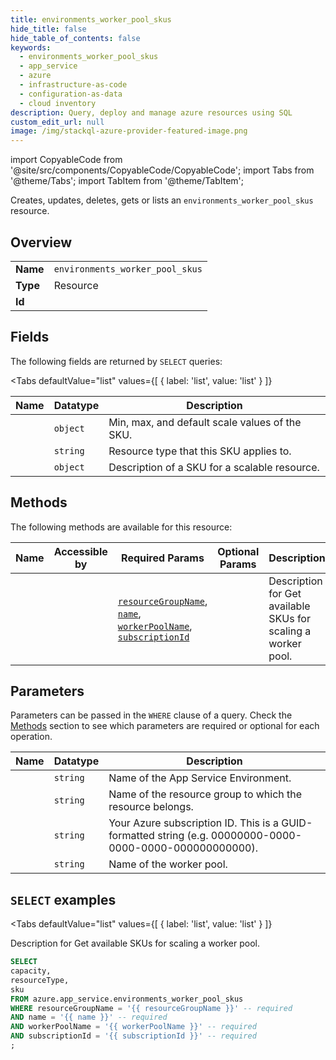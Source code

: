 ```yaml
--- 
title: environments_worker_pool_skus
hide_title: false
hide_table_of_contents: false
keywords:
  - environments_worker_pool_skus
  - app_service
  - azure
  - infrastructure-as-code
  - configuration-as-data
  - cloud inventory
description: Query, deploy and manage azure resources using SQL
custom_edit_url: null
image: /img/stackql-azure-provider-featured-image.png
---
```


import CopyableCode from '@site/src/components/CopyableCode/CopyableCode';
import Tabs from '@theme/Tabs';
import TabItem from '@theme/TabItem';

Creates, updates, deletes, gets or lists an <code>environments_worker_pool_skus</code> resource.

## Overview
<table><tbody>
<tr><td><b>Name</b></td><td><code>environments_worker_pool_skus</code></td></tr>
<tr><td><b>Type</b></td><td>Resource</td></tr>
<tr><td><b>Id</b></td><td><CopyableCode code="azure.app_service.environments_worker_pool_skus" /></td></tr>
</tbody></table>

## Fields

The following fields are returned by `SELECT` queries:

<Tabs
    defaultValue="list"
    values={[
        { label: 'list', value: 'list' }
    ]}
>
<TabItem value="list">

<table>
<thead>
    <tr>
    <th>Name</th>
    <th>Datatype</th>
    <th>Description</th>
    </tr>
</thead>
<tbody>
<tr>
    <td><CopyableCode code="capacity" /></td>
    <td><code>object</code></td>
    <td>Min, max, and default scale values of the SKU.</td>
</tr>
<tr>
    <td><CopyableCode code="resourceType" /></td>
    <td><code>string</code></td>
    <td>Resource type that this SKU applies to.</td>
</tr>
<tr>
    <td><CopyableCode code="sku" /></td>
    <td><code>object</code></td>
    <td>Description of a SKU for a scalable resource.</td>
</tr>
</tbody>
</table>
</TabItem>
</Tabs>

## Methods

The following methods are available for this resource:

<table>
<thead>
    <tr>
    <th>Name</th>
    <th>Accessible by</th>
    <th>Required Params</th>
    <th>Optional Params</th>
    <th>Description</th>
    </tr>
</thead>
<tbody>
<tr>
    <td><a href="#list"><CopyableCode code="list" /></a></td>
    <td><CopyableCode code="select" /></td>
    <td><a href="#parameter-resourceGroupName"><code>resourceGroupName</code></a>, <a href="#parameter-name"><code>name</code></a>, <a href="#parameter-workerPoolName"><code>workerPoolName</code></a>, <a href="#parameter-subscriptionId"><code>subscriptionId</code></a></td>
    <td></td>
    <td>Description for Get available SKUs for scaling a worker pool.</td>
</tr>
</tbody>
</table>

## Parameters

Parameters can be passed in the `WHERE` clause of a query. Check the [Methods](#methods) section to see which parameters are required or optional for each operation.

<table>
<thead>
    <tr>
    <th>Name</th>
    <th>Datatype</th>
    <th>Description</th>
    </tr>
</thead>
<tbody>
<tr id="parameter-name">
    <td><CopyableCode code="name" /></td>
    <td><code>string</code></td>
    <td>Name of the App Service Environment.</td>
</tr>
<tr id="parameter-resourceGroupName">
    <td><CopyableCode code="resourceGroupName" /></td>
    <td><code>string</code></td>
    <td>Name of the resource group to which the resource belongs.</td>
</tr>
<tr id="parameter-subscriptionId">
    <td><CopyableCode code="subscriptionId" /></td>
    <td><code>string</code></td>
    <td>Your Azure subscription ID. This is a GUID-formatted string (e.g. 00000000-0000-0000-0000-000000000000).</td>
</tr>
<tr id="parameter-workerPoolName">
    <td><CopyableCode code="workerPoolName" /></td>
    <td><code>string</code></td>
    <td>Name of the worker pool.</td>
</tr>
</tbody>
</table>

## `SELECT` examples

<Tabs
    defaultValue="list"
    values={[
        { label: 'list', value: 'list' }
    ]}
>
<TabItem value="list">

Description for Get available SKUs for scaling a worker pool.

```sql
SELECT
capacity,
resourceType,
sku
FROM azure.app_service.environments_worker_pool_skus
WHERE resourceGroupName = '{{ resourceGroupName }}' -- required
AND name = '{{ name }}' -- required
AND workerPoolName = '{{ workerPoolName }}' -- required
AND subscriptionId = '{{ subscriptionId }}' -- required
;
```
</TabItem>
</Tabs>
